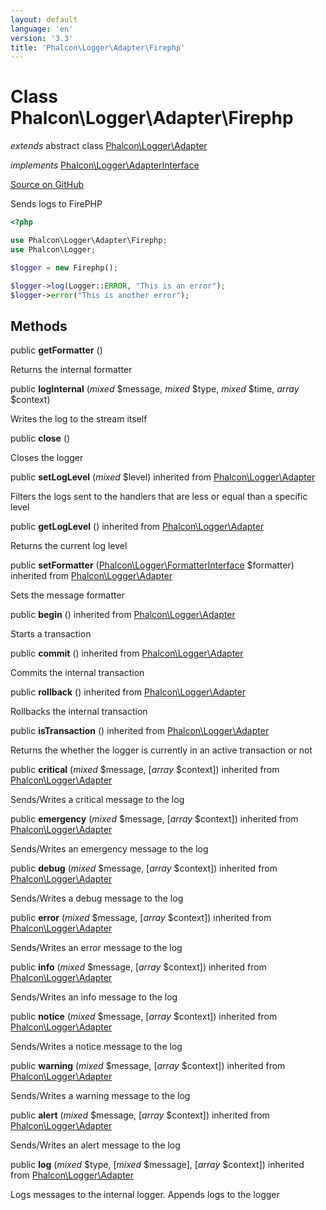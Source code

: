 ```yaml
---
layout: default
language: 'en'
version: '3.3'
title: 'Phalcon\Logger\Adapter\Firephp'
---
```

# Class **Phalcon\Logger\Adapter\Firephp**

*extends* abstract class [Phalcon\Logger\Adapter](/3.3/en/api/Phalcon_Logger_Adapter)

*implements* [Phalcon\Logger\AdapterInterface](/3.3/en/api/Phalcon_Logger_AdapterInterface)

<a href="https://github.com/phalcon/cphalcon/tree/v3.3.0/phalcon/logger/adapter/firephp.zep" class="btn btn-default btn-sm">Source on GitHub</a>

Sends logs to FirePHP

```php
<?php

use Phalcon\Logger\Adapter\Firephp;
use Phalcon\Logger;

$logger = new Firephp();

$logger->log(Logger::ERROR, "This is an error");
$logger->error("This is another error");

```


## Methods
public  **getFormatter** ()

Returns the internal formatter



public  **logInternal** (*mixed* $message, *mixed* $type, *mixed* $time, *array* $context)

Writes the log to the stream itself



public  **close** ()

Closes the logger



public  **setLogLevel** (*mixed* $level) inherited from [Phalcon\Logger\Adapter](/3.3/en/api/Phalcon_Logger_Adapter)

Filters the logs sent to the handlers that are less or equal than a specific level



public  **getLogLevel** () inherited from [Phalcon\Logger\Adapter](/3.3/en/api/Phalcon_Logger_Adapter)

Returns the current log level



public  **setFormatter** ([Phalcon\Logger\FormatterInterface](/3.3/en/api/Phalcon_Logger_FormatterInterface) $formatter) inherited from [Phalcon\Logger\Adapter](/3.3/en/api/Phalcon_Logger_Adapter)

Sets the message formatter



public  **begin** () inherited from [Phalcon\Logger\Adapter](/3.3/en/api/Phalcon_Logger_Adapter)

Starts a transaction



public  **commit** () inherited from [Phalcon\Logger\Adapter](/3.3/en/api/Phalcon_Logger_Adapter)

Commits the internal transaction



public  **rollback** () inherited from [Phalcon\Logger\Adapter](/3.3/en/api/Phalcon_Logger_Adapter)

Rollbacks the internal transaction



public  **isTransaction** () inherited from [Phalcon\Logger\Adapter](/3.3/en/api/Phalcon_Logger_Adapter)

Returns the whether the logger is currently in an active transaction or not



public  **critical** (*mixed* $message, [*array* $context]) inherited from [Phalcon\Logger\Adapter](/3.3/en/api/Phalcon_Logger_Adapter)

Sends/Writes a critical message to the log



public  **emergency** (*mixed* $message, [*array* $context]) inherited from [Phalcon\Logger\Adapter](/3.3/en/api/Phalcon_Logger_Adapter)

Sends/Writes an emergency message to the log



public  **debug** (*mixed* $message, [*array* $context]) inherited from [Phalcon\Logger\Adapter](/3.3/en/api/Phalcon_Logger_Adapter)

Sends/Writes a debug message to the log



public  **error** (*mixed* $message, [*array* $context]) inherited from [Phalcon\Logger\Adapter](/3.3/en/api/Phalcon_Logger_Adapter)

Sends/Writes an error message to the log



public  **info** (*mixed* $message, [*array* $context]) inherited from [Phalcon\Logger\Adapter](/3.3/en/api/Phalcon_Logger_Adapter)

Sends/Writes an info message to the log



public  **notice** (*mixed* $message, [*array* $context]) inherited from [Phalcon\Logger\Adapter](/3.3/en/api/Phalcon_Logger_Adapter)

Sends/Writes a notice message to the log



public  **warning** (*mixed* $message, [*array* $context]) inherited from [Phalcon\Logger\Adapter](/3.3/en/api/Phalcon_Logger_Adapter)

Sends/Writes a warning message to the log



public  **alert** (*mixed* $message, [*array* $context]) inherited from [Phalcon\Logger\Adapter](/3.3/en/api/Phalcon_Logger_Adapter)

Sends/Writes an alert message to the log



public  **log** (*mixed* $type, [*mixed* $message], [*array* $context]) inherited from [Phalcon\Logger\Adapter](/3.3/en/api/Phalcon_Logger_Adapter)

Logs messages to the internal logger. Appends logs to the logger



